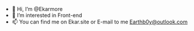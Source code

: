 - 👋 Hi, I’m @Ekarmore
- 👀 I’m interested in Front-end
- 📫 You can find me on Ekar.site or E-mail to me Earthb0y@outlook.com

<!---
Ekarmore/Ekarmore is a ✨ special ✨ repository because its `README.md` (this file) appears on your GitHub profile.
You can click the Preview link to take a look at your changes.
--->

